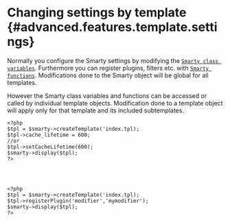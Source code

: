 Changing settings by template {#advanced.features.template.settings}
=============================

Normally you configure the Smarty settings by modifying the
[`Smarty class variables`](#api.variables). Furthermore you can register
plugins, filters etc. with [`Smarty functions`](#api.functions).
Modifications done to the Smarty object will be global for all
templates.

However the Smarty class variables and functions can be accessed or
called by individual template objects. Modification done to a template
object will apply only for that template and its included subtemplates.


    <?php
    $tpl = $smarty->createTemplate('index.tpl);
    $tpl->cache_lifetime = 600;
    //or
    $tpl->setCacheLifetime(600);
    $smarty->display($tpl);
    ?>

        


    <?php
    $tpl = $smarty->createTemplate('index.tpl);
    $tpl->registerPlugin('modifier','mymodifier');
    $smarty->display($tpl);
    ?>

        
